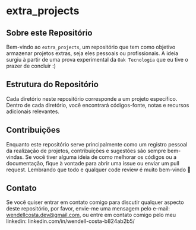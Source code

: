 # extra_projects

## Sobre este Repositório
Bem-vindo ao `extra_projects`, um repositório que tem como objetivo armazenar projetos extras, seja eles pessoais ou profissionais. A ideia surgiu à partir de uma prova experimental da `Oak Tecnologia` que eu tive o prazer de concluir :)

## Estrutura do Repositório
Cada diretório neste repositório corresponde a um projeto específico. Dentro de cada diretório, você encontrará códigos-fonte, notas e recursos adicionais relevantes.

## Contribuições
Enquanto este repositório serve principalmente como um registro pessoal da realização de projetos, contribuições e sugestões são sempre bem-vindas. Se você tiver alguma ideia de como melhorar os códigos ou a documentação, fique à vontade para abrir uma issue ou enviar um pull request. Lembrando que todo e qualquer code review é muito bem-vindo 🚀

## Contato
Se você quiser entrar em contato comigo para discutir qualquer aspecto deste repositório, por favor, envie-me uma mensagem pelo e-mail: wendellcosta.dev@gmail.com, ou entre em contato comigo pelo meu linkedin: linkedin.com/in/wendell-costa-b824ab2b5/
